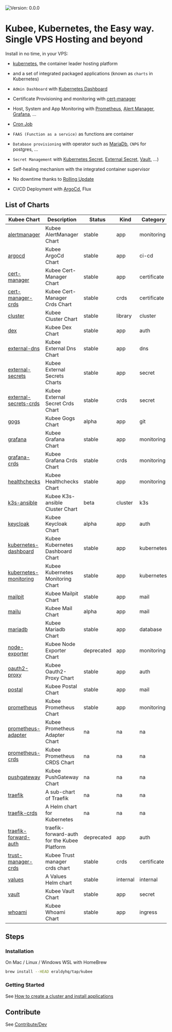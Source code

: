 
[//]: # (README.md generated by gotmpl. DO NOT EDIT.)

![Version: 0.0.0](https://img.shields.io/badge/Version-0.0.0-informational?style=flat-square)

# Kubee, Kubernetes, the Easy way. Single VPS Hosting and beyond

Install in no time, in your VPS:
* [kubernetes](https://github.com/kubernetes/kubernetes), the container leader hosting platform
* and a set of integrated packaged applications (known as `charts` in Kubernetes)



* `Admin Dashboard` with [Kubernetes Dashboard](./charts/kubernetes-dashboard)
* Certificate Provisioning and monitoring with [cert-manager](./charts/cert-manager/README.md)
* Host, System and App Monitoring with [Prometheus](charts/prometheus), [Alert Manager](charts/alertmanager), [Grafana](charts/grafana/README.md), ...
* [Cron Job](https://kubernetes.io/docs/tasks/job/automated-tasks-with-cron-jobs/)
* `FAAS (Function as a service)` as functions are container
* `Database provisioning` with operator such as [MariaDb](charts/mariadb/README.md), `CNPG` for postgres, ...
* `Secret Management` with [Kubernetes Secret](https://kubernetes.io/docs/tasks/configmap-secret/), [External Secret](charts/external-secrets/README.md), [Vault](charts/vault/README.md), ...)
* Self-healing mechanism with the integrated container supervisor
* No downtime thanks to [Rolling Update](https://kubernetes.io/docs/tutorials/kubernetes-basics/update/update-intro/)
* CI/CD Deployment with [ArgoCd](charts/argocd/README.md), Flux

## List of Charts

| Kubee Chart | Description | Status | Kind | Category |
|------------------|-------------|--------|------|----------|
| [alertmanager](charts/alertmanager/README.md) | Kubee AlertManager Chart | stable | app | monitoring
| [argocd](charts/argocd/README.md) | Kubee ArgoCd Chart | stable | app | ci-cd
| [cert-manager](charts/cert-manager/README.md) | Kubee Cert-Manager Chart | stable | app | certificate
| [cert-manager-crds](charts/cert-manager-crds/README.md) | Kubee Cert-Manager Crds Chart | stable | crds | certificate
| [cluster](charts/cluster/README.md) | Kubee Cluster Chart | stable | library | cluster
| [dex](charts/dex/README.md) | Kubee Dex Chart | stable | app | auth
| [external-dns](charts/external-dns/README.md) | Kubee External Dns Chart | stable | app | dns
| [external-secrets](charts/external-secrets/README.md) | Kubee External Secrets Charts | stable | app | secret
| [external-secrets-crds](charts/external-secrets-crds/README.md) | Kubee External Secret Crds Chart | stable | crds | secret
| [gogs](charts/gogs/README.md) | Kubee Gogs Chart | alpha | app | git
| [grafana](charts/grafana/README.md) | Kubee Grafana Chart | stable | app | monitoring
| [grafana-crds](charts/grafana-crds/README.md) | Kubee Grafana Crds Chart | stable | crds | monitoring
| [healthchecks](charts/healthchecks/README.md) | Kubee Healthchecks Chart | stable | app | monitoring
| [k3s-ansible](charts/k3s-ansible/README.md) | Kubee K3s-ansible Cluster Chart | beta | cluster | k3s
| [keycloak](charts/keycloak/README.md) | Kubee Keycloak Chart | alpha | app | auth
| [kubernetes-dashboard](charts/kubernetes-dashboard/README.md) | Kubee Kubernetes Dashboard Chart | stable | app | kubernetes
| [kubernetes-monitoring](charts/kubernetes-monitoring/README.md) | Kubee Kubernetes Monitoring Chart | stable | app | kubernetes
| [mailpit](charts/mailpit/README.md) | Kubee Mailpit Chart | stable | app | mail
| [mailu](charts/mailu/README.md) | Kubee Mail Chart | alpha | app | mail
| [mariadb](charts/mariadb/README.md) | Kubee Mariadb Chart | stable | app | database
| [node-exporter](charts/node-exporter/README.md) | Kubee Node Exporter Chart | deprecated | app | monitoring
| [oauth2-proxy](charts/oauth2-proxy/README.md) | Kubee Oauth2-Proxy Chart | stable | app | auth
| [postal](charts/postal/README.md) | Kubee Postal Chart | stable | app | mail
| [prometheus](charts/prometheus/README.md) | Kubee Prometheus Chart | stable | app | monitoring
| [prometheus-adapter](charts/prometheus-adapter/README.md) | Kubee Prometheus Adapter Chart | na | na | na
| [prometheus-crds](charts/prometheus-crds/README.md) | Kubee Prometheus CRDS Chart | na | na | na
| [pushgateway](charts/pushgateway/README.md) | Kubee PushGateway Chart | na | na | na
| [traefik](charts/traefik/README.md) | A sub-chart of Traefik | na | na | na
| [traefik-crds](charts/traefik-crds/README.md) | A Helm chart for Kubernetes | na | na | na
| [traefik-forward-auth](charts/traefik-forward-auth/README.md) | traefik-forward-auth for the Kubee Platform | deprecated | app | auth
| [trust-manager-crds](charts/trust-manager-crds/README.md) | Kubee Trust manager crds chart | stable | crds | certificate
| [values](charts/values/README.md) | A Values Helm chart | stable | internal | internal
| [vault](charts/vault/README.md) | Kubee Vault Chart | stable | app | secret
| [whoami](charts/whoami/README.md) | Kubee Whoami Chart | stable | app | ingress

## Steps

### Installation

On Mac / Linux / Windows WSL with HomeBrew

```bash
brew install --HEAD eraldyhq/tap/kubee
```

### Getting Started

See [How to create a cluster and install applications](docs/site/cluster-creation.md)

## Contribute

See [Contribute/Dev](contrib/contribute.md)
